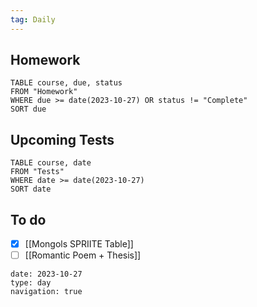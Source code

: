 ```yaml
---
tag: Daily
---
```

## Homework
```dataview
TABLE course, due, status
FROM "Homework" 
WHERE due >= date(2023-10-27) OR status != "Complete"
SORT due
```
## Upcoming Tests
```dataview
TABLE course, date
FROM "Tests" 
WHERE date >= date(2023-10-27)
SORT date
```
## To do
- [x] [[Mongols SPRIITE Table]]
- [ ] [[Romantic Poem + Thesis]]

```gEvent
date: 2023-10-27
type: day
navigation: true
```
